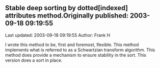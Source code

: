 ## Stable deep sorting by dotted[indexed] attributes method.Originally published: 2003-09-18 09:19:55 
Last updated: 2003-09-18 09:19:55 
Author: Frank H 
 
I wrote this method to be, first and foremost, flexible.  This method implements what is referred to as a Schwartzian transform algorithm. This method does provide a mechanism to ensure stability in the sort.  This version does a sort in place.